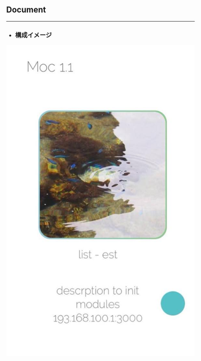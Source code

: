 ## Document

***

- ### 構成イメージ


![moc](/static/32253297_1833114160324286_5794151885803880448_n.jpg "moc")